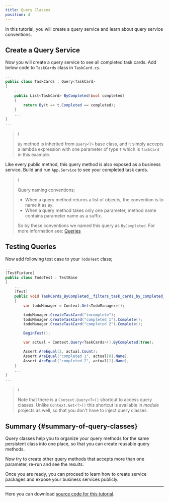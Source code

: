 ```yaml
---
title: Query Classes
position: 4
---
```


In this tutorial, you will create a query service and learn about query service
conventions.

## Create a Query Service

Now you will create a query service to see all completed task cards. Add below
code to `TaskCards` class in `TaskCard.cs`.

```csharp
...
public class TaskCards : Query<TaskCard>
{
    ...
    public List<TaskCard> ByCompleted(bool completed)
    {
        return By(t => t.Completed == completed);
    }
    ...
}
...
```

> :information_source:
>
> `By` method is inherited from `Query<T>` base class, and it simply accepts a
> lambda expression with one parameter of type `T` which is `TaskCard` in this
> example.

Like every public method, this query method is also exposed as a business
service. Build and run `App.Service` to see your completed task cards.

> :information_source:
>
> Query naming conventions;
>
> - When a query method returns a list of objects, the convention is to name it
>   as `By`.
> - When a query method takes only one parameter, method name contains
>   parameter name as a suffix.
>
> So by these conventions we named this query as `ByCompleted`. For more
> information see: [Queries](/conventions#queries)

## Testing Queries

Now add following test case to your `TodoTest` class;

```csharp
...
[TestFixture]
public class TodoTest : TestBase
{
    ...
    [Test]
    public void TaskCards_ByCompleted__filters_task_cards_by_completed_column()
    {
        var todoManager = Context.Get<TodoManager>();

        todoManager.CreateTaskCard("incomplete");
        todoManager.CreateTaskCard("completed 1").Complete();
        todoManager.CreateTaskCard("completed 2").Complete();

        BeginTest();

        var actual = Context.Query<TaskCards>().ByCompleted(true);

        Assert.AreEqual(2, actual.Count);
        Assert.AreEqual("completed 1", actual[0].Name);
        Assert.AreEqual("completed 2", actual[1].Name);
    }
    ...
}
...
```

> :information_source:
>
> Note that there is a `Context.Query<T>()` shortcut to access query classes.
> Unlike `Context.Get<T>()` this shortcut is available in _module_ projects as
> well, so that you don't have to inject query classes.

## Summary {#summary-of-query-classes}

Query classes help you to organize your query methods for the same persistent
class into one place, so that you can create reusable query methods.

Now try to create other query methods that accepts more than one parameter,
re-run and see the results.

Once you are ready, you can proceed to learn how to create service packages and
expose your business services publicly.

---

Here you can download [source code for this tutorial][].

[source code for this tutorial]:https://github.com/multinetinventiv/gazel-samples/tree/main/tutorial/query-classes
